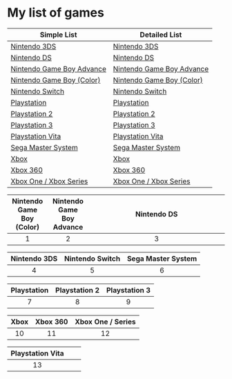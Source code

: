# My list of games  




| Simple List                                    | Detailed List                                      |  
| ---------------------------------------------- | -------------------------------------------------- |    
| [Nintendo 3DS](3ds/3ds_list.md)                | [Nintendo 3DS](3ds/3ds_info_games.md)              |
| [Nintendo DS](ds/ds_list.md)                   | [Nintendo DS](ds/ds_info_games.md)                 |  
| [Nintendo Game Boy Advance](gba/gba_list.md)   | [Nintendo Game Boy Advance](gba/gba_info_games.md) |
| [Nintendo Game Boy (Color)](gb/gb_list.md)     | [Nintendo Game Boy (Color)](gb/gb_info_games.md)   |
| [Nintendo Switch](switch/switch_list.md)       | [Nintendo Switch](switch/switch_info_games.md)     |
| [Playstation](psx/psx_list.md)                 | [Playstation](psx/psx_info_games.md)               |
| [Playstation 2](ps2/ps2_list.md)               | [Playstation 2](ps2/ps2_info_games.md)             |
| [Playstation 3](ps3/ps3_list.md)               | [Playstation 3](ps3/ps3_info_games.md)             |
| [Playstation Vita](vita/vita_list.md)          | [Playstation Vita](vita/vita_info_games.md)        |
| [Sega Master System](sms/sms_list.md)          | [Sega Master System](sms/sms_info_games.md)        |
| [Xbox](xbox/xbox_list.md)                      | [Xbox](xbox/xbox_info_games.md)                    |
| [Xbox 360](x360/x360_list.md)                  | [Xbox 360](x360/x360_info_games.md)                |
| [ Xbox One / Xbox Series](xsx/xsx_list.md)     | [Xbox One / Xbox Series](xsx/xsx_info_games.md)    |

| Nintendo Game Boy (Color) | Nintendo Game Boy Advance | <div style="width:300px">Nintendo DS</div> |
| :---: | :---: | :---: |
| 1 | 2 | 3 |


| Nintendo 3DS | Nintendo Switch | Sega Master System |
| :---: | :---: | :---: |
| 4 | 5 | 6 |

| Playstation | Playstation 2 | Playstation 3 |
| :---: | :---: | :---: |
| 7 | 8 | 9 |

| Xbox | Xbox 360 | Xbox One / Series |
| :---: | :---: | :---: |
| 10 | 11 | 12 |

| Playstation Vita | | |
| :---: | :---: | :---: |
| 13 | | |

